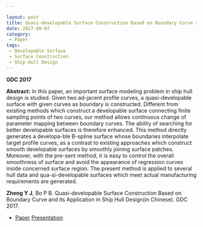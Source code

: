 ```yaml
---

layout: post
title: Quasi-developable Surface Construction Based on Boundary Curve and its Application in Ship Hull Design
date: 2017-08-07
category:
 - Paper
tags:
 - Developable Surface
 - Surface Construction
 - Ship Hull Design
---
```

__GDC 2017__

__Abstract:__ In this paper, an important surface modeling problem in ship hull design is studied. Given two ad-jacent profile curves, a quasi-developable surface with given curves as boundary is constructed. Different from existing methods which construct a developable surface connecting finite sampling points of two curves, our method allows continuous change of parameter mapping between boundary curves. The ability of searching for better developable surfaces is therefore enhanced. This method directly generates a developa-ble B-spline surface whose boundaries interpolate target profile curves, as a contrast to existing approaches which construct smooth developable surfaces by smoothly joining surface patches. Moreover, with the pre-sent method, it is easy to control the overall smoothness of surface and avoid the appearance of regression curves inside concerned surface region. The present method is applied to several hull data and qua-si-developable surfaces which meet actual manufacturing requirements are generated.

__Zheng Y J__, Bo P B. Quasi-developable Surface Construction Based on Boundary Curve and its Application in Ship Hull Design(in Chinese). GDC 2017.


* [Paper](https://paulyzheng.github.io/paper/2017-02.pdf)     [Presentation](https://paulyzheng.github.io/paper/2017-02-report.pdf)
